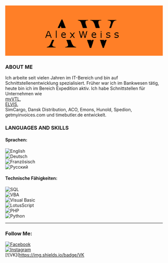 ![Header](https://github.com/weissalexey/weissalexey/blob/main/assets/Alex.png)

### ABOUT ME
Ich arbeite seit vielen Jahren im IT-Bereich und bin auf Schnittstellenentwicklung spezialisiert. Früher war ich im Bankwesen tätig, heute bin ich im Bereich Expedition aktiv. Ich habe Schnittstellen für Unternehmen wie  
[myVTL](https://www.vtl.de/),  
[ELVIS](https://www.elvis-ag.com/),  
SimCargo, Dansk Distribution, ACO, Emons, Hunold, Spedion, getmyinvoices.com und timebutler.de entwickelt.

### LANGUAGES AND SKILLS

#### Sprachen:
![English](https://img.shields.io/badge/English-ff0000?style=flat-square&logo=english)  
![Deutsch](https://img.shields.io/badge/Deutsch-ffd700?style=flat-square&logo=deutsch)  
![Französisch](https://img.shields.io/badge/Franz%C3%B6sisch-0000ff?style=flat-square&logo=franzosisch)  
![Русский](https://img.shields.io/badge/Русский-ff0000?style=flat-square&logo=franzosisch)

#### Technische Fähigkeiten:
![SQL](https://img.shields.io/badge/SQL-0656A6?style=flat-square&logo=microsoft)  
![VBA](https://img.shields.io/badge/VBA-5FB6BF?style=flat-square&logo=microsoft)  
![Visual Basic](https://img.shields.io/badge/VBasic-543090?style=flat-square&logo=microsoft)  
![LotusScript](https://img.shields.io/badge/LotusScript-FF6900?style=flat-square&logo=ibm)  
![PHP](https://img.shields.io/badge/PHP-3C3E40?style=flat-square&logo=php)  
![Python](https://img.shields.io/badge/Python-2DB2FF?style=flat-square&logo=python)

---

### Follow Me:
[![Facebook](https://img.shields.io/badge/Facebook-0656A6?style=flat-square&logo=facebook)](https://www.facebook.com/profile.php?id=100001195717717)  
[![Instagram](https://img.shields.io/badge/Instagram-3C3E40?style=flat-square&logo=instagram)](https://www.instagram.com/aweiss7/)  
[![VK](https://img.shields.io/badge/VK
